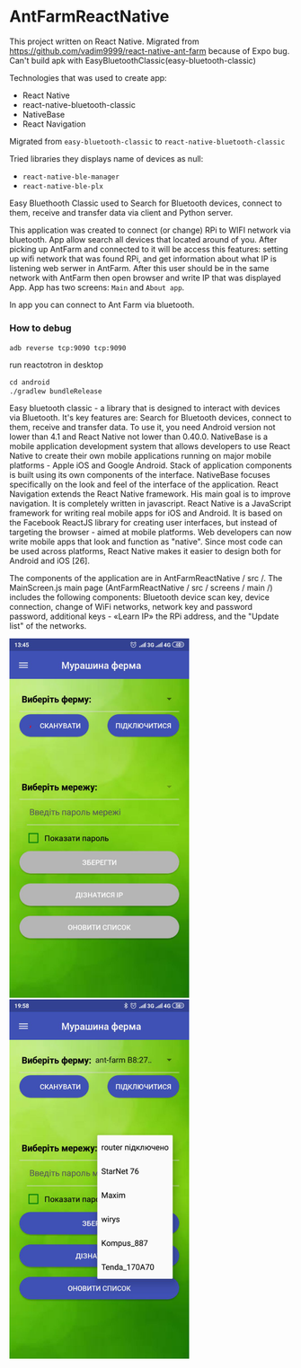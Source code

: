 # AntFarmReactNative

This project written on React Native. Migrated from https://github.com/vadim9999/react-native-ant-farm because of Expo bug. Can't build apk with EasyBluetoothClassic(easy-bluetooth-classic)

Technologies that was used to create app:
- React Native
- react-native-bluetooth-classic 
- NativeBase
- React Navigation

Migrated from `easy-bluetooth-classic` to `react-native-bluetooth-classic`

Tried libraries they displays name of devices as null:
- `react-native-ble-manager`
- `react-native-ble-plx` 

Easy Bluethooth Classic used to Search for Bluetooth devices, connect to them, receive and transfer data via client and Python server.

This application was created to connect (or change) RPi to WIFI network via bluetooth. App allow search all devices that located around of you. After picking up AntFarm and connected to it will be access this features: setting up wifi network that was found RPi, and get information about what IP is listening web serwer in AntFarm. After this user should be in the same network with AntFarm then open browser and write IP that was displayed App. App has two screens: `Main` and `About app`.

In app you can connect to Ant Farm via bluetooth.  


### How to debug

`adb reverse tcp:9090 tcp:9090`

run reactotron in desktop


```
cd android
./gradlew bundleRelease
```
Easy bluetooth classic - a library that is designed to interact with devices via Bluetooth. It's key features are: Search for Bluetooth devices, connect to them, receive and transfer data. To use it, you need Android version not lower than 4.1 and React Native not lower than 0.40.0.
NativeBase is a mobile application development system that allows developers to use React Native to create their own mobile applications running on major mobile platforms - Apple iOS and Google Android. Stack of application components is built using its own components of the interface. NativeBase focuses specifically on the look and feel of the interface of the application.
React Navigation extends the React Native framework. His main goal is to improve navigation. It is completely written in javascript.
React Native is a JavaScript framework for writing real mobile apps for iOS and Android. It is based on the Facebook ReactJS library for creating user interfaces, but instead of targeting the browser - aimed at mobile platforms. Web developers can now write mobile apps that look and function as "native". Since most code can be used across platforms, React Native makes it easier to design both for Android and iOS [26].

The components of the application are in AntFarmReactNative / src /. The MainScreen.js main page (AntFarmReactNative / src / screens / main /) includes the following components: Bluetooth device scan key, device connection, change of WiFi networks, network key and password password, additional keys - «Learn IP» the RPi address, and the "Update list" of the networks.

<img src = "https://github.com/vadim9999/AntFarmReactNative/blob/master/screenshots/app1.png"  height="640" width="320" >
<img src = "https://github.com/vadim9999/AntFarmReactNative/blob/master/screenshots/app2.png"  height="640" width="320" >
